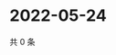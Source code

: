 # 2022-05-24

共 0 条

<!-- BEGIN WEIBO -->
<!-- 最后更新时间 Tue May 24 2022 20:27:00 GMT+0800 (China Standard Time) -->

<!-- END WEIBO -->
